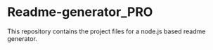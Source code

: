 # Readme-generator_PRO
This repository contains the project files for a node.js based readme generator.

